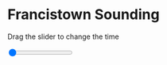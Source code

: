 <h1>Francistown Sounding</h1>
<p>Drag the slider to change the time</p>

<div class="slidecontainer">
<input oninput='setImage(this)' class="slider" type="range" min="0" max="6" value="0" step="1" />
<img id='img'/>
</div>

<script>
var img = document.getElementById('img');
var img_array = ['/assets/images/skwt/skd_francistown_wrfout_d01_2020-04-17_12:00:00.png',
'/assets/images/skwt/skd_francistown_wrfout_d01_2020-04-17_18:00:00.png',
'/assets/images/skwt/skd_francistown_wrfout_d01_2020-04-18_00:00:00.png',
'/assets/images/skwt/skd_francistown_wrfout_d01_2020-04-18_06:00:00.png',
'/assets/images/skwt/skd_francistown_wrfout_d01_2020-04-18_12:00:00.png',
'/assets/images/skwt/skd_francistown_wrfout_d01_2020-04-18_18:00:00.png',];
function setImage(obj)
{
        var value = obj.value;
        img.src = img_array[value];

}
</script>
